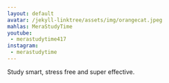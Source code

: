 ```yaml
---
layout: default
avatar: /jekyll-linktree/assets/img/orangecat.jpeg
mahlas: MeraStudyTime
youtube: 
 - merastudytime417
instagram: 
 - merastudytime
---
```


Study smart, stress free and super effective.
